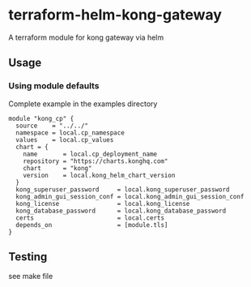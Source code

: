 # terraform-helm-kong-gateway

A terraform module for kong gateway via helm

## Usage

### Using module defaults

Complete example in the examples directory

```HCL
module "kong_cp" {
  source    = "../../"
  namespace = local.cp_namespace
  values    = local.cp_values
  chart = {
    name       = local.cp_deployment_name
    repository = "https://charts.konghq.com"
    chart      = "kong"
    version    = local.kong_helm_chart_version
  }
  kong_superuser_password     = local.kong_superuser_password
  kong_admin_gui_session_conf = local.kong_admin_gui_session_conf
  kong_license                = local.kong_license
  kong_database_password      = local.kong_database_password
  certs                       = local.certs
  depends_on                  = [module.tls]
}
```

## Testing

see make file
